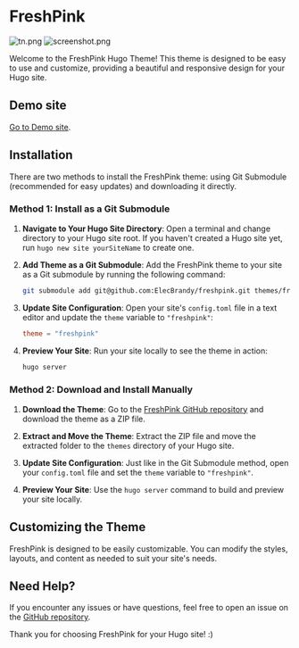 # FreshPink

![tn.png](https://github.com/elecbrandy/freshpink/images/tn.png)
![screenshot.png](https://github.com/elecbrandy/freshpink/images/screenshot.png)

Welcome to the FreshPink Hugo Theme! This theme is designed to be easy to use and customize, providing a beautiful and responsive design for your Hugo site.

## Demo site

[Go to Demo site](https://elecbrandy.github.io/freshpink/).

## Installation

There are two methods to install the FreshPink theme: using Git Submodule (recommended for easy updates) and downloading it directly.

### Method 1: Install as a Git Submodule

1. **Navigate to Your Hugo Site Directory**:
   Open a terminal and change directory to your Hugo site root. If you haven't created a Hugo site yet, run `hugo new site yourSiteName` to create one.

2. **Add Theme as a Git Submodule**:
   Add the FreshPink theme to your site as a Git submodule by running the following command:
   ```bash
   git submodule add git@github.com:ElecBrandy/freshpink.git themes/freshpink
   ```

3. **Update Site Configuration**:
   Open your site's `config.toml` file in a text editor and update the `theme` variable to `"freshpink"`:
   ```toml
   theme = "freshpink"
   ```

4. **Preview Your Site**:
   Run your site locally to see the theme in action:
   ```bash
   hugo server
   ```

### Method 2: Download and Install Manually

1. **Download the Theme**:
   Go to the [FreshPink GitHub repository](https://github.com/ElecBrandy/freshpink) and download the theme as a ZIP file.

2. **Extract and Move the Theme**:
   Extract the ZIP file and move the extracted folder to the `themes` directory of your Hugo site.

3. **Update Site Configuration**:
   Just like in the Git Submodule method, open your `config.toml` file and set the `theme` variable to `"freshpink"`.

4. **Preview Your Site**:
   Use the `hugo server` command to build and preview your site locally.

## Customizing the Theme

FreshPink is designed to be easily customizable. You can modify the styles, layouts, and content as needed to suit your site's needs.

## Need Help?

If you encounter any issues or have questions, feel free to open an issue on the [GitHub repository](https://github.com/ElecBrandy/freshpink/issues).

Thank you for choosing FreshPink for your Hugo site! :)
